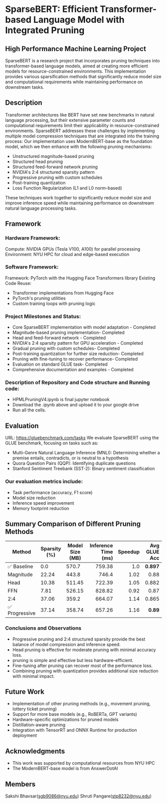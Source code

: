 # SparseBERT: Efficient Transformer-based Language Model with Integrated Pruning
## High Performance Machine Learning Project

SparseBERT is a research project that incorporates pruning techniques into transformer-based language models, aimed at creating more efficient models for resource-constrained environments. This implementation provides various sparsification methods that significantly reduce model size and computational requirements while maintaining performance on downstream tasks.

## Description
Transformer architectures like BERT have set new benchmarks in natural language processing, but their extensive parameter counts and computational requirements limit their applicability in resource-constrained environments. SparseBERT addresses these challenges by implementing multiple model compression techniques that are integrated into the training process:
Our implementation uses ModernBERT-base as the foundation model, which we then enhance with the following pruning mechanisms:

- Unstructured magnitude-based pruning
- Structured head pruning
- Structured feed-forward network pruning
- NVIDIA's 2:4 structured sparsity pattern
- Progressive pruning with custom schedules
- Post-training quantization
- Loss Function Regularization (L1 and L0 norm-based)

These techniques work together to significantly reduce model size and improve inference speed while maintaining performance on downstream natural language processing tasks.


## Framework
### Hardware Framework:
Compute: NVIDIA GPUs (Tesla V100, A100) for parallel processing
Environment: NYU HPC for cloud and edge-based execution

### Software Framework:
Framework: PyTorch with the Hugging Face Transformers library
Existing Code Reuse:
- Transformer implementations from Hugging Face
- PyTorch's pruning utilities
- Custom training loops with pruning logic

### Project Milestones and Status: 
- Core SparseBERT implementation with model adaptation - Completed
- Magnitude-based pruning implementation- Completed
- Head and feed-forward network - Completed
- NVIDIA's 2:4 sparsity pattern for GPU acceleration - Completed
- Gradual pruning with custom schedules- Completed
- Post-training quantization for further size reduction- Completed
- Pruning with fine-tuning to recover performance- Completed
- Evaluation on standard GLUE task- Completed
- Comprehensive documentation and examples - Completed

### Description of Repository and Code structure and Running code:
- HPMLPruningV4.ipynb is final jupyter notebook
- Download the .ipynb above and upload it to your google drive
- Run all the cells.

## Evaluation
URL: https://gluebenchmark.com/tasks
We evaluate SparseBERT using the GLUE benchmark, focusing on tasks such as:
- Multi-Genre Natural Language Inference (MNLI): Determining whether a premise entails, contradicts, or is neutral to a hypothesis
- Quora Question Pairs (QQP): Identifying duplicate questions
- Stanford Sentiment Treebank (SST-2): Binary sentiment classification

### Our evaluation metrics include:
- Task performance (accuracy, F1 score)
- Model size reduction
- Inference speed improvement
- Memory footprint reduction

## Summary Comparison of Different Pruning Methods

| Method | Sparsity (%) | Model Size (MB) | Inference Time (ms) | Speedup | Avg GLUE Acc |
|--------|--------------|-----------------|--------------------:|--------:|-------------:|
| ✅ Baseline | 0.0 | 570.7 | 759.38 | 1.0 | **0.897** |
| Magnitude | 22.24 | 443.8 | 746.4 | 1.02 | 0.88 |
| Head | 10.38 | 511.45 | 722.39 | 1.05 | 0.882 |
| FFN | 7.81 | 526.15 | 828.82 | 0.92 | 0.87 |
| 2:4 | 37.06 | 359.2 | 664.07 | 1.14 | 0.865 |
| ✅ Progressive | 37.14 | 358.74 | 657.26 | 1.16 | **0.89** |

### Conclusions and Observations
- Progressive pruning and 2:4 structured sparsity provide the best balance of model compression and inference speed.
- Head pruning is effective for moderate pruning with minimal accuracy loss.
- pruning is simple and effective but less hardware-efficient.
- Fine-tuning after pruning can recover most of the performance loss.
- Combining pruning with quantization provides additional size reduction with minimal impact.

## Future Work
- Implementation of other pruning methods (e.g., movement pruning, lottery ticket pruning)
- Support for more base models (e.g., RoBERTa, GPT variants)
- Hardware-specific optimizations for pruned models
- Distillation-aware pruning
- Integration with TensorRT and ONNX Runtime for production deployment

## Acknowledgments
- This work was supported by computational resources from NYU HPC
- The ModernBERT-base model is from AnswerDotAI

## Members
Sakshi Bhavsar(sgb9086@nyu.edu)
Shruti Pangare(stp8232@nyu.edu)